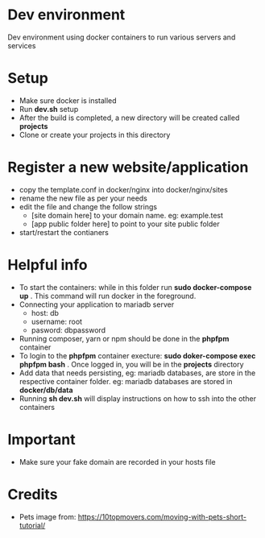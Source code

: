 # Dev environment

Dev environment using docker containers to run various servers and services

# Setup
- Make sure docker is installed 
- Run **dev.sh** setup
- After the build is completed, a new directory will be created called **projects**
- Clone or create your projects in this directory

# Register a new website/application
- copy the template.conf in docker/nginx into docker/nginx/sites
- rename the new file as per your needs
- edit the file and change the follow strings
    - [site domain here]  to your domain name. eg: example.test
    - [app public folder here] to point to your site public folder
- start/restart the contianers

# Helpful info
- To start the containers: while in this folder run **sudo docker-compose up** .
  This command will run docker in the foreground. 
- Connecting your application to mariadb server
   - host: db
   - username: root
   - pasword: dbpassword
- Running composer, yarn or npm should be done in the **phpfpm** container
- To login to the **phpfpm** container execture: **sudo doker-compose exec phpfpm bash** . 
  Once logged in, you will be in the **projects** directory
- Add data that needs persisting, eg: mariadb databases, are store in the respective container folder.
  eg: mariadb databases are stored in **docker/db/data**
- Running **sh dev.sh** will display instructions on how to ssh into the other containers

# Important
- Make sure your fake domain are recorded in your hosts file


# Credits
- Pets image from: https://10topmovers.com/moving-with-pets-short-tutorial/